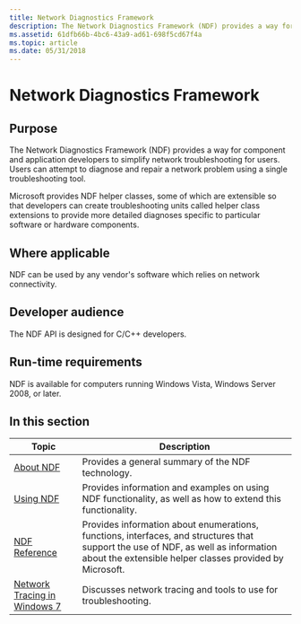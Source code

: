 ```yaml
---
title: Network Diagnostics Framework
description: The Network Diagnostics Framework (NDF) provides a way for component and application developers to simplify network troubleshooting for users.
ms.assetid: 61dfb66b-4bc6-43a9-ad61-698f5cd67f4a
ms.topic: article
ms.date: 05/31/2018
---
```


# Network Diagnostics Framework

## Purpose

The Network Diagnostics Framework (NDF) provides a way for component and application developers to simplify network troubleshooting for users. Users can attempt to diagnose and repair a network problem using a single troubleshooting tool.

Microsoft provides NDF helper classes, some of which are extensible so that developers can create troubleshooting units called helper class extensions to provide more detailed diagnoses specific to particular software or hardware components.

## Where applicable

NDF can be used by any vendor's software which relies on network connectivity.

## Developer audience

The NDF API is designed for C/C++ developers.

## Run-time requirements

NDF is available for computers running Windows Vista, Windows Server 2008, or later.

## In this section



| Topic                                                                       | Description                                                                                                                                                                                              |
|-----------------------------------------------------------------------------|----------------------------------------------------------------------------------------------------------------------------------------------------------------------------------------------------------|
| [About NDF](about-ndf.md)<br/>                                       | Provides a general summary of the NDF technology.<br/>                                                                                                                                             |
| [Using NDF](using-ndf.md)<br/>                                       | Provides information and examples on using NDF functionality, as well as how to extend this functionality.<br/>                                                                                    |
| [NDF Reference](ndf-reference.md)<br/>                               | Provides information about enumerations, functions, interfaces, and structures that support the use of NDF, as well as information about the extensible helper classes provided by Microsoft.<br/> |
| [Network Tracing in Windows 7](network-tracing-in-windows-7.md)<br/> | Discusses network tracing and tools to use for troubleshooting.<br/>                                                                                                                               |



 

 

 





